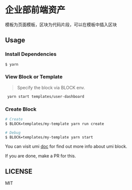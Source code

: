 # 企业部前端资产

模板为页面模板，区块为代码片段，可以在模板中插入区块

## Usage

### Install Dependencies

```bash
$ yarn
```

### View Block or Template

> Specify the block via BLOCK env.

```bash
 yarn start templates/user-dashboard
```

### Create Block

```bash
# Create
$ BLOCK=templates/my-template yarn run create

# Debug
$ BLOCK=templates/my-template yarn start
```

You can visit umi [doc](https://umijs.org/guide/block.html) for find out more info about umi block.

If you are done, make a PR for this.

## LICENSE

MIT
